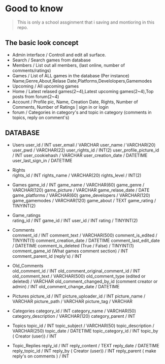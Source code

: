 # Good to know
> This is only a school assginment that i saving and montioring in this repo.

## The basic look concept
- Admin interface / Controll and edit all surface.
- Search          / Search games from database 
- Members         / List out all members, (last online, number of comments/ratings) 
- Games           / List of ALL games in the database (Per instance) Name,Genre,About,Relase Date,Platforms,Develolopers,Gamemodes 
- Upcoming        / All upcoming games  											
- Home            / Latest relased games(2~4),Latest upcoming games(2~4),Top posts from forum(2~4) 
- Account         / Profile pic, Name, Creation Date, Rights, Number of Comments, Number of Ratings | sign in or login
- forum           / Categories in category's and topic in category (comments in topics, reply on comment's)  



## DATABASE

  - Users
     user_id                                                 / INT
     user_email                                              / VARCHAR
     user_name                                               / VARCHAR(20)
     user_pwd                                                / VARCHAR(22)
     user_rights_id                                          / INT(2)
     user_profile_picture_id                                 / INT
     user_cookiehash                                         / VARCHAR
     user_creation_date                                      / DATETIME
     user_last_sign_in                                       / DATETIME
  - Rights      
     rights_id                                               / INT
     rights_name                                             / VARCHAR(20)
     rights_level                                            / INT(2)
  - Games 
     game_id                                                 / INT
     game_name                                               / VARCHAR(60)
     game_genre                                              / VARCHAR(120)
     game_picture                                            / VARCHAR
     game_relase_date                                        / DATE
     game_platforms                                          / VARCHAR(60)
     game_developers                                         / VARCHAR(120)
     game_gamemodes                                          / VARCHAR(120)
     game_about                                              / TEXT
     game_rating                                            / TINYINT(2)
  - Game_ratings        
     rating_id                                               / INT
     game_id                                                 / INT
     user_id                                                 / INT
     rating                                                  / TINYINT(2)
  - Comments      
     comment_id                                              / INT
     comment_text                                            / VARCHAR(500)
     comment_is_edited                                       / TINYINT(1)
     comment_creation_date                                   / DATETIME
     comment_last_edit_date                                  / DATETIME
     comment_is_deleted (True / False)                       / TINYINT(1)
     comment_game_id   (What games comment section)          / INT
     comment_parent_id (reply's)                             / INT
  - Old_Comments           
     old_comment_id                                          / INT
     old_comment_original_comment_id                         / INT
     old_comment_text                                        / VARCHAR(500)
     old_comment_type (edited or deleted)                    / VARCHAR
     old_comment_changed_by_id (comment creator or admin)    / INT
     old_comment_change_date                                 / DATETIME
  - Pictures
     picture_id                                              / INT
     picture_uploader_id                                     / INT
     picture_name                                            / VARCHAR
     picture_path                                            / VARCHAR
     picture_tag                                             / VARCHAR
 
  - Categories
    category_id                                              / INT
    category_name                                            / VARCHAR(50)
    category_description                                     / VARCHAR(120)
    category_parent                                          / INT
  - Topics
    topic_id                                                 / INT
    topic_subject                                            / VARCHAR(50)
    topic_description                                        / VARCHAR(250)
    topic_date                                               / DATETIME
    topic_category_id                                        / INT
    topic_by ( Creator (user))                               / INT
  - Topic_Replies
    reply_id                                                 / INT
    reply_content                                            / TEXT
    reply_date                                               / DATETIME
    reply_topic_id                                           / INT
    reply_by ( Creator (user))                               / INT
    reply_parent ( make reply's on comments )                / INT